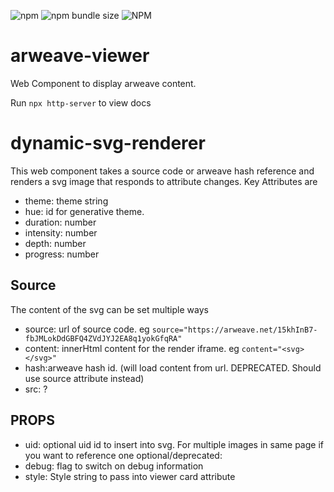 ![npm](https://img.shields.io/npm/v/arweave-viewer)
![npm bundle size](https://img.shields.io/bundlephobia/min/arweave-viewer)
![NPM](https://img.shields.io/npm/l/arweave-viewer)

# arweave-viewer
Web Component to display arweave content.

Run `npx http-server` to view docs

# dynamic-svg-renderer
This web component takes a source code or arweave hash reference and renders a svg image that responds to attribute changes. Key Attributes are
- theme: theme string
- hue: id for generative theme.
- duration: number
- intensity: number
- depth: number
- progress: number

## Source
The content of the svg can be set multiple ways
- source: url of source code. eg `source="https://arweave.net/15khInB7-fbJMLokDdGBFQ4ZVdJYJ2EA8q1yokGfqRA"`
- content: innerHtml content for the render iframe. eg `content="<svg></svg>"`
- hash:arweave hash id. (will load content from url. DEPRECATED. Should use source attribute instead)
- src: ?

## PROPS
- uid: optional uid id to insert into svg. For multiple images in same page if you want to reference one 
optional/deprecated:
- debug: flag to switch on debug information
- style: Style string to pass into viewer card attribute 
